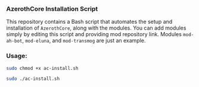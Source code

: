 ### AzerothCore Installation Script

This repository contains a Bash script that automates the setup and installation of `AzerothCore`, along with the modules.
You can add modules simply by editing this script and providing mod repository link. 
Modules `mod-ah-bot`, `mod-eluna`, and `mod-transmog` are just an example.

### Usage:
```bash
sudo chmod +x ac-install.sh
```
```bash
sudo ./ac-install.sh 
```









